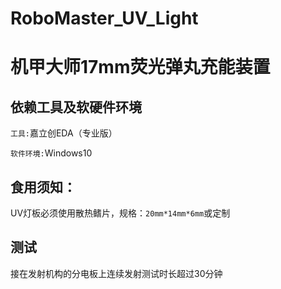 # RoboMaster_UV_Light
# 机甲大师17mm荧光弹丸充能装置
## 依赖工具及软硬件环境
`工具:`嘉立创EDA（专业版）

`软件环境:`Windows10

## 食用须知：
UV灯板必须使用散热鳍片，规格：`20mm*14mm*6mm`或定制

## 测试
接在发射机构的分电板上连续发射测试时长超过30分钟
